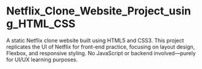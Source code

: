 # Netflix_Clone_Website_Project_using_HTML_CSS
A static Netflix clone website built using HTML5 and CSS3. This project replicates the UI of Netflix for front-end practice, focusing on layout design, Flexbox, and responsive styling. No JavaScript or backend involved—purely for UI/UX learning purposes.

